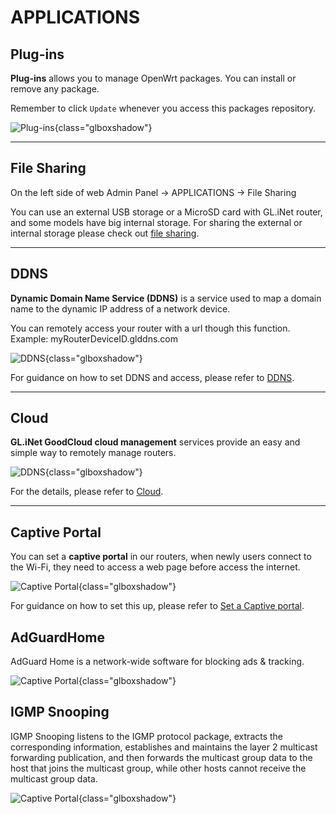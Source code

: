 # APPLICATIONS

## Plug-ins

**Plug-ins** allows you to manage OpenWrt packages. You can install or remove any package. 

Remember to click `Update` whenever you access this packages repository.

![Plug-ins](https://static.gl-inet.com/docs/en/3/setup/gl-ax1800/applications/plug-ins_ax1800.png){class="glboxshadow"}

---

## File Sharing

On the left side of web Admin Panel -> APPLICATIONS -> File Sharing

You can use an external USB storage or a MicroSD card with GL.iNet router, and some models have big internal storage. For sharing the external or internal storage please check out [file sharing](../../../tutorials/file_sharing/).

---

## DDNS

**Dynamic Domain Name Service (DDNS)** is a service used to map a domain name to the dynamic IP address of a network device. 

You can remotely access your router with a url though this function. Example: myRouterDeviceID.glddns.com

![DDNS](https://static.gl-inet.com/docs/en/3/setup/gl-ax1800/applications/ddns.png){class="glboxshadow"}

For guidance on how to set DDNS and access, please refer to [DDNS](../../../tutorials/ddns/).

---

## Cloud

**GL.iNet GoodCloud cloud management** services provide an easy and simple way to remotely manage routers. 

![DDNS](https://static.gl-inet.com/docs/en/3/setup/gl-ax1800/applications/cloud.png){class="glboxshadow"}

For the details, please refer to [Cloud](../../../tutorials/cloud/).

---

## Captive Portal

You can set a **captive portal** in our routers, when newly users connect to the Wi-Fi, they need to access a web page before access the internet.

![Captive Portal](https://static.gl-inet.com/docs/en/3/setup/gl-ax1800/applications/captive_portal.png){class="glboxshadow"}

For guidance on how to set this up, please refer to [Set a Captive portal](../../../tutorials/captive_portal).

## AdGuardHome

AdGuard Home is a network-wide software for blocking ads & tracking.

![Captive Portal](https://static.gl-inet.com/docs/en/3/setup/gl-ax1800/applications/adguardhome.png){class="glboxshadow"}

## IGMP Snooping

IGMP Snooping listens to the IGMP protocol package, extracts the corresponding information, establishes and maintains the layer 2 multicast forwarding publication, and then forwards the multicast group data to the host that joins the multicast group, while other hosts cannot receive the multicast group data.

![Captive Portal](https://static.gl-inet.com/docs/en/3/setup/gl-ax1800/applications/igmp_snooping.png){class="glboxshadow"}

